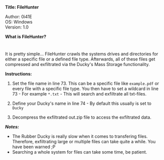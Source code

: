 **Title: FileHunter**

<p>Author: 0i41E<br>
OS: Windows<br>
Version: 1.0<br>

**What is FileHunter?**
#
It is pretty simple...
FileHunter crawls the systems drives and directories for either a specific file or a defined file type. Afterwards, all of these files get compressed and exfiltrated via the Ducky's Mass Storage functionality.

**Instructions:**
1. Set the file name in line 73. This can be a specific file like `example.pdf` or every file with a specific file type. You then have to set a wildcard in line 73 - For example `*.txt` - This will search and exfiltrate all txt-files.

2. Define your Ducky's name in line 74 - By default this usually is set to `Ducky`

3. Decompress the exfiltrated out.zip file to access the exfiltrated data.

***Notes:***

- The Rubber Ducky is really slow when it comes to transfering files. Therefore, exfiltrating large or multiple files can take quite a while. You have been warned ;P
- Searching a whole system for files can take some time, be patient.